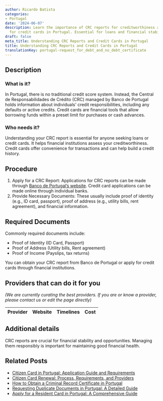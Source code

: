 ```yaml
---
author: Ricardo Batista
categories:
- Portugal
date: '2024-06-07'
description: Learn the importance of CRC reports for creditworthiness and how to apply
  for credit cards in Portugal. Essential for loans and financial stability.
draft: false
meta_title: Understanding CRC Reports and Credit Cards in Portugal
title: Understanding CRC Reports and Credit Cards in Portugal
translationKey: portugal-request_for_debt_and_no_debt_certificate
---
```


## Description
### What is it?
In Portugal, there is no traditional credit score system. Instead, the Central de Responsabilidades de Crédito (CRC) managed by Banco de Portugal holds information about individuals' credit responsibilities, including any defaults or active credits. Credit cards are financial tools that allow borrowing funds within a preset limit for purchases or cash advances.

### Who needs it?
Understanding your CRC report is essential for anyone seeking loans or credit cards. It helps financial institutions assess your creditworthiness. Credit cards offer convenience for transactions and can help build a credit history.

## Procedure
1. Apply for a CRC Report: Applications for CRC reports can be made through [Banco de Portugal’s website](https://www.bportugal.pt/area-cidadao/formulario/227). Credit card applications can be made online through individual banks.
2. Provide Necessary Documents: These usually include proof of identity (e.g., ID card, passport), proof of address (e.g., utility bills, rent agreement), and financial information.

## Required Documents
Commonly required documents include:

- Proof of Identity (ID Card, Passport)
- Proof of Address (Utility bills, Rent agreement)
- Proof of Income (Payslips, tax returns)

You can obtain your CRC report from Banco de Portugal or apply for credit cards through financial institutions.

## Providers that can do it for you

_(We are currently curating the best providers. If you are or know a provider, please contact us or edit the page directly)_

| Provider        |     Website     |     Timelines    |       Cost      |
| --------------- | --------------- |  :-------------: | :-------------: |

## Additional details
CRC reports are crucial for financial stability and opportunities. Managing them responsibly is important for maintaining good financial health.


## Related Posts

- [Citizen Card in Portugal: Application Guide and Requirements](https://tramitit.com/guides/portugal/request_for_citizen_card/)
- [Citizen Card Renewal: Process, Requirements, and Providers](https://tramitit.com/guides/portugal/renewal_of_citizen_card/)
- [How to Obtain a Criminal Record Certificate in Portugal](https://tramitit.com/guides/portugal/request_for_criminal_record_certificate/)
- [Requesting Duplicate Documents in Portugal: A Detailed Guide](https://tramitit.com/guides/portugal/request_for_duplicate_documents/)
- [Apply for a Resident Card in Portugal: A Comprehensive Guide](https://tramitit.com/guides/portugal/request_for_resident_card_for_foreign_citizens/)